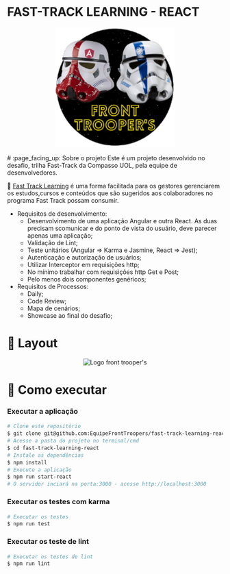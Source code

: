 # FAST-TRACK LEARNING - REACT
<p align="center">
   <img src="https://github.com/EquipeFrontTroopers/fast-track-learning-angular/blob/master/.github/logo-front-troopers.png"
       alt="Logo front trooper's"
       width="280"/>
</p>
# :page_facing_up: Sobre o projeto
Este é um projeto desenvolvido no desafio, trilha Fast-Track da Compasso UOL, pela equipe de desenvolvedores.

:orange_book: [Fast Track Learning](https://fast-939d3.web.app/sign-in) é uma forma facilitada para os gestores gerenciarem os estudos,cursos e conteúdos que são sugeridos aos colaboradores no programa Fast Track possam consumir.
- Requisitos de desenvolvimento:
  - Desenvolvimento de uma aplicação Angular e outra React. As duas precisam scomunicar e do ponto de vista do usuário, deve parecer apenas uma aplicação;
  - Validação de Lint;
  - Teste unitários (Angular => Karma e Jasmine, React => Jest);
  - Autenticação e autorização de usuários;
  - Utilizar Interceptor em requisições http;
  - No mínimo trabalhar com requisições http Get e Post;
  - Pelo menos dois componentes genéricos;
- Requisitos de Processos:
  - Daily;
  - Code Review;
  - Mapa de cenários;
  - Showcase ao final do desafio;
# :art: Layout
<p align="center">
   <img src="https://trello-attachments.s3.amazonaws.com/5fb51453899a4c55885b6474/5fb6afb9f05339434282699d/ea5a0c898159e338c298dcf0a3b3205d/cards.png"
       alt="Logo front trooper's"
       width="280"/>
</p>

# :construction_worker: Como executar
### Executar a aplicação
```bash
# Clone este repositório 
$ git clone git@github.com:EquipeFrontTroopers/fast-track-learning-react.git
# Acesse a pasta do projeto no terminal/cmd
$ cd fast-track-learning-react
# Instale as dependências
$ npm install
# Execute a aplicação
$ npm run start-react
# O servidor inciará na porta:3000 - acesse http://localhost:3000 
```
### Executar os testes com karma
```bash
# Executar os testes
$ npm run test
```
### Executar os teste de lint
```bash
# Executar os testes de lint
$ npm run lint
```


